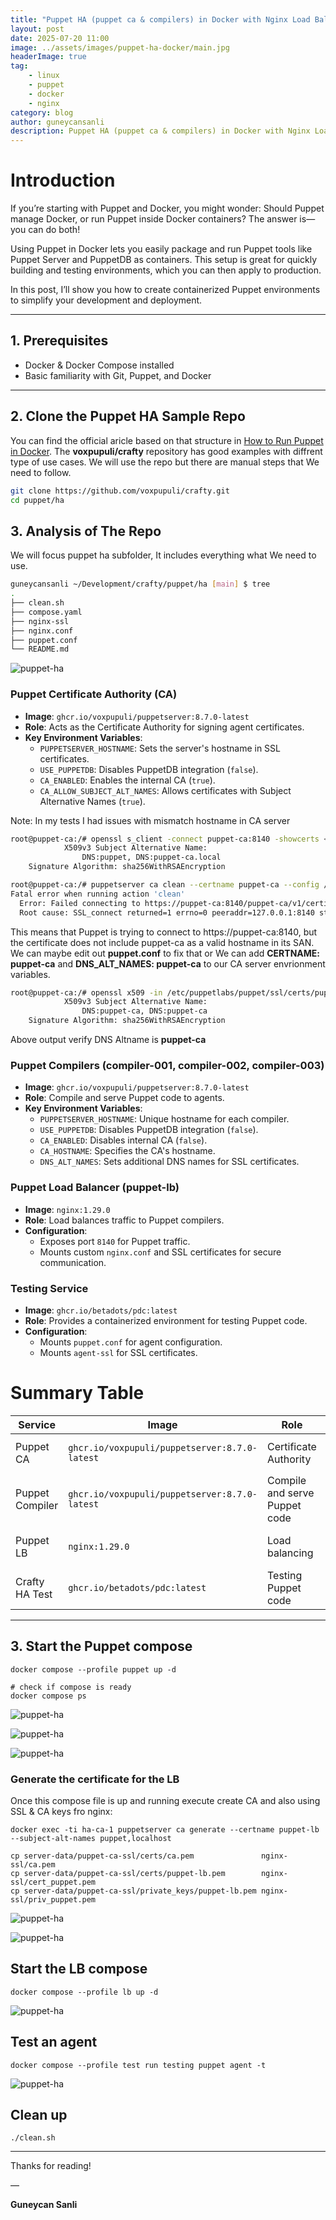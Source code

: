```yaml
---
title: "Puppet HA (puppet ca & compilers) in Docker with Nginx Load Balancer"
layout: post
date: 2025-07-20 11:00
image: ../assets/images/puppet-ha-docker/main.jpg
headerImage: true
tag:
    - linux
    - puppet
    - docker
    - nginx
category: blog
author: guneycansanli
description: Puppet HA (puppet ca & compilers) in Docker with Nginx Load Balancer
---
```


# Introduction

If you’re starting with Puppet and Docker, you might wonder: Should Puppet manage Docker, or run Puppet inside Docker containers? The answer is—you can do both!

Using Puppet in Docker lets you easily package and run Puppet tools like Puppet Server and PuppetDB as containers. This setup is great for quickly building and testing environments, which you can then apply to production.

In this post, I’ll show you how to create containerized Puppet environments to simplify your development and deployment.

---

## 1. Prerequisites

- Docker & Docker Compose installed
- Basic familiarity with Git, Puppet, and Docker

---

## 2. Clone the Puppet HA Sample Repo

You can find the official aricle based on that structure in [How to Run Puppet in Docker](https://www.puppet.com/blog/puppet-docker). 
The **voxpupuli/crafty** repository has good examples with diffrent type of use cases. We will use the repo but there are manual steps that We need to follow. 

```bash
git clone https://github.com/voxpupuli/crafty.git
cd puppet/ha
```

## 3. Analysis of The Repo

We will focus puppet ha subfolder, It includes everything what We need to use. 

```bash
guneycansanli ~/Development/crafty/puppet/ha [main] $ tree
.
├── clean.sh
├── compose.yaml
├── nginx-ssl
├── nginx.conf
├── puppet.conf
└── README.md
```

![puppet-ha][1]


### Puppet Certificate Authority (CA)

- **Image**: `ghcr.io/voxpupuli/puppetserver:8.7.0-latest`
- **Role**: Acts as the Certificate Authority for signing agent certificates.
- **Key Environment Variables**:
  - `PUPPETSERVER_HOSTNAME`: Sets the server's hostname in SSL certificates.
  - `USE_PUPPETDB`: Disables PuppetDB integration (`false`).
  - `CA_ENABLED`: Enables the internal CA (`true`).
  - `CA_ALLOW_SUBJECT_ALT_NAMES`: Allows certificates with Subject Alternative Names (`true`).

Note: In my tests I had issues with mismatch hostname in CA server 

```bash
root@puppet-ca:/# openssl s_client -connect puppet-ca:8140 -showcerts </dev/null 2>/dev/null | openssl x509 -noout -text | grep -A2 "Subject Alternative Name"
            X509v3 Subject Alternative Name: 
                DNS:puppet, DNS:puppet-ca.local
    Signature Algorithm: sha256WithRSAEncryption

root@puppet-ca:/# puppetserver ca clean --certname puppet-ca --config /etc/puppetlabs/puppet/puppet.conf
Fatal error when running action 'clean'
  Error: Failed connecting to https://puppet-ca:8140/puppet-ca/v1/certificate_status/
  Root cause: SSL_connect returned=1 errno=0 peeraddr=127.0.0.1:8140 state=error: certificate verify failed (hostname mismatch)
```

This means that Puppet is trying to connect to https://puppet-ca:8140, but the certificate does not include puppet-ca as a valid hostname in its SAN.
We can maybe edit out **puppet.conf** to fix that or We can add **CERTNAME: puppet-ca** and **DNS_ALT_NAMES: puppet-ca** to our CA server envrionment variables. 

```bash
root@puppet-ca:/# openssl x509 -in /etc/puppetlabs/puppet/ssl/certs/puppet-ca.pem -noout -text | grep -A2 "Subject Alternative Name"
            X509v3 Subject Alternative Name: 
                DNS:puppet-ca, DNS:puppet-ca
    Signature Algorithm: sha256WithRSAEncryption
```

Above output verify DNS Altname is **puppet-ca**


### Puppet Compilers (compiler-001, compiler-002, compiler-003)

- **Image**: `ghcr.io/voxpupuli/puppetserver:8.7.0-latest`
- **Role**: Compile and serve Puppet code to agents.
- **Key Environment Variables**:
  - `PUPPETSERVER_HOSTNAME`: Unique hostname for each compiler.
  - `USE_PUPPETDB`: Disables PuppetDB integration (`false`).
  - `CA_ENABLED`: Disables internal CA (`false`).
  - `CA_HOSTNAME`: Specifies the CA's hostname.
  - `DNS_ALT_NAMES`: Sets additional DNS names for SSL certificates.

### Puppet Load Balancer (puppet-lb)

- **Image**: `nginx:1.29.0`
- **Role**: Load balances traffic to Puppet compilers.
- **Configuration**:
  - Exposes port `8140` for Puppet traffic.
  - Mounts custom `nginx.conf` and SSL certificates for secure communication.

### Testing Service

- **Image**: `ghcr.io/betadots/pdc:latest`
- **Role**: Provides a containerized environment for testing Puppet code.
- **Configuration**:
  - Mounts `puppet.conf` for agent configuration.
  - Mounts `agent-ssl` for SSL certificates.

# Summary Table

| Service        | Image                                             | Role                           | Key Environment Variables                                                       |
|----------------|--------------------------------------------------|--------------------------------|---------------------------------------------------------------------------------|
| Puppet CA      | `ghcr.io/voxpupuli/puppetserver:8.7.0-latest`   | Certificate Authority          | `PUPPETSERVER_HOSTNAME`, `USE_PUPPETDB`, `CA_ENABLED`, `CA_ALLOW_SUBJECT_ALT_NAMES` |
| Puppet Compiler| `ghcr.io/voxpupuli/puppetserver:8.7.0-latest`   | Compile and serve Puppet code  | `PUPPETSERVER_HOSTNAME`, `USE_PUPPETDB`, `CA_ENABLED`, `CA_HOSTNAME`, `DNS_ALT_NAMES` |
| Puppet LB      | `nginx:1.29.0`                                   | Load balancing                 | Exposes port `8140`, mounts `nginx.conf` and SSL certificates                   |
| Crafty HA Test | `ghcr.io/betadots/pdc:latest`                    | Testing Puppet code            | Mounts `puppet.conf` and `agent-ssl`                                           |


---

## 3. Start the Puppet compose

```shell
docker compose --profile puppet up -d

# check if compose is ready
docker compose ps
```

![puppet-ha][2]

![puppet-ha][3]

![puppet-ha][4]



### Generate the certificate for the LB

Once this compose file is up and running execute create CA and also using SSL & CA keys fro nginx:

```shell
docker exec -ti ha-ca-1 puppetserver ca generate --certname puppet-lb --subject-alt-names puppet,localhost

cp server-data/puppet-ca-ssl/certs/ca.pem               nginx-ssl/ca.pem
cp server-data/puppet-ca-ssl/certs/puppet-lb.pem        nginx-ssl/cert_puppet.pem
cp server-data/puppet-ca-ssl/private_keys/puppet-lb.pem nginx-ssl/priv_puppet.pem
```

![puppet-ha][5]

![puppet-ha][6]

## Start the LB compose

```shell
docker compose --profile lb up -d
```

![puppet-ha][7]

## Test an agent

```shell
docker compose --profile test run testing puppet agent -t
```

![puppet-ha][8]

## Clean up

```shell
./clean.sh
```


---

Thanks for reading!

—

**Guneycan Sanli**


[1]: ../assets/images/puppet-ha-docker/puppet-ha-1.jpg
[2]: ../assets/images/puppet-ha-docker/puppet-ha-2.jpg
[3]: ../assets/images/puppet-ha-docker/puppet-ha-3.jpg
[4]: ../assets/images/puppet-ha-docker/puppet-ha-4.jpg
[5]: ../assets/images/puppet-ha-docker/puppet-ha-5.jpg
[6]: ../assets/images/puppet-ha-docker/puppet-ha-6.jpg
[7]: ../assets/images/puppet-ha-docker/puppet-ha-7.jpg
[8]: ../assets/images/puppet-ha-docker/puppet-ha-8.jpg




